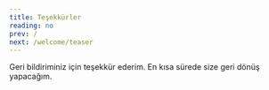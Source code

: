 ```yaml
---
title: Teşekkürler
reading: no
prev: /
next: /welcome/teaser
---
```


Geri bildiriminiz için teşekkür ederim. En kısa sürede size geri dönüş yapacağım.

